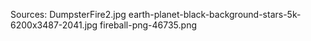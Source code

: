 Sources:
DumpsterFire2.jpg
earth-planet-black-background-stars-5k-6200x3487-2041.jpg
fireball-png-46735.png
